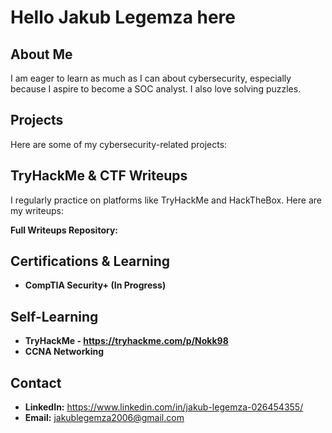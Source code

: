 #  Hello Jakub Legemza here

## About Me
I am eager to learn as much as I can about cybersecurity, especially because I aspire to become a SOC analyst. I also love solving puzzles.


## Projects
Here are some of my cybersecurity-related projects:


## TryHackMe & CTF Writeups
I regularly practice on platforms like TryHackMe and HackTheBox. Here are my writeups:


**Full Writeups Repository:**

## Certifications & Learning
- **CompTIA Security+ (In Progress)**

## Self-Learning
- **TryHackMe - https://tryhackme.com/p/Nokk98**
- **CCNA Networking**




## Contact
- **LinkedIn:** https://www.linkedin.com/in/jakub-legemza-026454355/
- **Email:** jakublegemza2006@gmail.com
